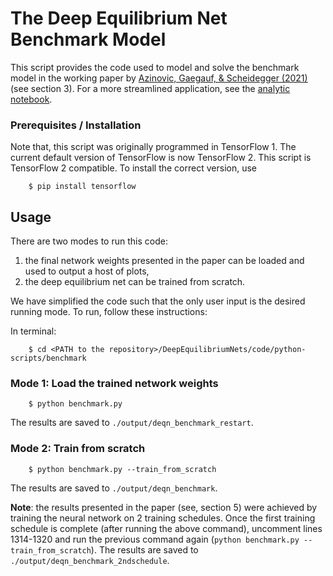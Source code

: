 # The Deep Equilibrium Net Benchmark Model

This script provides the code used to model and solve the benchmark model in the working paper by
[Azinovic, Gaegauf, & Scheidegger (2021)](https://papers.ssrn.com/sol3/papers.cfm?abstract_id=3393482)
(see section 3). For a more streamlined application, see the [analytic notebook](https://github.com/sischei/DeepEquilibriumNets/blob/master/code/jupyter-notebooks/Analytic_tf1.ipynb).

### Prerequisites / Installation

Note that, this script was originally programmed in TensorFlow 1. The current default version of
TensorFlow is now TensorFlow 2. This script is TensorFlow 2 compatible. To install the correct
version, use
```shell
    $ pip install tensorflow
```

## Usage
There are two modes to run this code:

   1. the final network weights presented in the paper can be loaded and used to output a host of plots,
   2. the deep equilibrium net can be trained from scratch.

We have simplified the code such that the only user input is the desired running mode. To run, follow
these instructions:

In terminal:
```shell
    $ cd <PATH to the repository>/DeepEquilibriumNets/code/python-scripts/benchmark
```

### Mode 1: Load the trained network weights
```shell
    $ python benchmark.py
```
The results are saved to `./output/deqn_benchmark_restart`.

### Mode 2: Train from scratch
```shell
    $ python benchmark.py --train_from_scratch
```
The results are saved to `./output/deqn_benchmark`.

**Note**: the results presented in the paper (see, section 5) were achieved by training the neural
network on 2 training schedules. Once the first training schedule is complete (after running the
above command), uncomment lines 1314-1320 and run the previous command again
(`python benchmark.py --train_from_scratch`). The results are saved to
`./output/deqn_benchmark_2ndschedule`.
